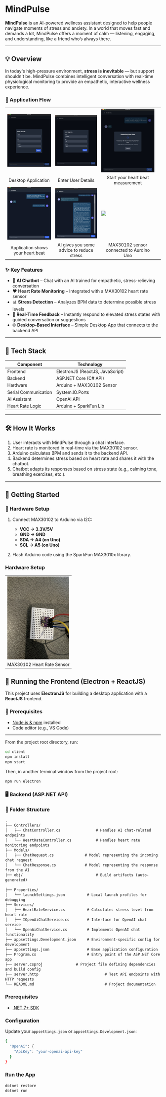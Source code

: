 # MindPulse

**MindPulse** is an AI-powered wellness assistant designed to help people navigate moments of stress and anxiety. In a world that moves fast and demands a lot, MindPulse offers a moment of calm — listening, engaging, and understanding, like a friend who’s always there.


---

## 💡 Overview

In today's high-pressure environment, **stress is inevitable** — but support shouldn't be. MindPulse combines intelligent conversation with real-time physiological monitoring to provide an empathetic, interactive wellness experience.


<h3>🔄 Application Flow</h3>

<table>
  <tr>
    <td><img src="assets/image_1.png" width="250"/></td>
    <td><img src="assets/image_2.png" width="250"/></td>
    <td><img src="assets/image_5.png" width="250"/></td>
  </tr>
  <tr>
    <td align="center">Desktop Application</td>
    <td align="center">Enter User Details</td>
    <td align="center">Start your heart beat measurement</td>
  </tr>
  <tr>
    <td><img src="assets/image_6.png" width="250"/></td>
    <td><img src="assets/image_7.png" width="250"/></td>
    <td><img src="assets/hardware_1.jpg" width="250"/></td>
    <td></td>
  </tr>
  <tr>
    <td align="center">Application shows your heart beat</td>
    <td align="center">AI gives you some advice to reduce stress</td>
    <td align="center">MAX30102 sensor connected to Aurdino Uno</td>
    <td></td>
  </tr>
</table>


### ✨ Key Features

- 💬 **AI Chatbot** – Chat with an AI trained for empathetic, stress-relieving conversation
- ❤️ **Heart Rate Monitoring** – Integrated with a MAX30102 heart rate sensor
- 📊 **Stress Detection** – Analyzes BPM data to determine possible stress levels
- 🔄 **Real-Time Feedback** – Instantly respond to elevated stress states with guided conversation or suggestions
- 🌐 **Desktop-Based Interface** – Simple Desktop App that connects to the backend API

---

## 🧪 Tech Stack

| Component       | Technology           |
|----------------|----------------------|
| Frontend        | ElectronJS (ReactJS, JavaScript) |
| Backend         | ASP.NET Core (C# API) |
| Hardware        | Arduino + MAX30102 Sensor |
| Serial Communication | System.IO.Ports |
| AI Assistant    | OpenAI API |
| Heart Rate Logic | Arduino + SparkFun Lib |

---

## 🛠️ How It Works

1. User interacts with MindPulse through a chat interface.
2. Heart rate is monitored in real-time via the MAX30102 sensor.
3. Arduino calculates BPM and sends it to the backend API.
4. Backend determines stress based on heart rate and shares it with the chatbot.
5. Chatbot adapts its responses based on stress state (e.g., calming tone, breathing exercises, etc.).

---

## 🚀 Getting Started

### 🔌 Hardware Setup

1. Connect MAX30102 to Arduino via I2C:
   - **VCC → 3.3V/5V**
   - **GND → GND**
   - **SDA → A4 (on Uno)**
   - **SCL → A5 (on Uno)**

2. Flash Arduino code using the SparkFun MAX3010x library.

<h3>Hardware Setup</h3>

<table>
  <tr>
    <td><img src="assets/hardware_2.jpg" width="200"/></td>
  </tr>
  <tr>
    <td align="center">MAX30102 Heart Rate Sensor</td>
  </tr>
</table>


## 🚀 Running the Frontend (Electron + ReactJS)

This project uses **ElectronJS** for building a desktop application with a **ReactJS** frontend.

### 🧰 Prerequisites

- [Node.js & npm](https://nodejs.org/) installed
- Code editor (e.g., VS Code)

---

From the project root directory, run:

```bash
cd client
npm install
npm start
```

Then, in another terminal window from the project root:
```bash
npm run electron
```







### 🖥️ Backend (ASP.NET API)


### 📂 Folder Structure
    .
    ├── Controllers/
    │   ├── ChatController.cs                # Handles AI chat-related endpoints
    │   └── HeartRateController.cs           # Handles heart rate monitoring endpoints
    ├── Models/
    │   ├── ChatRequest.cs              # Model representing the incoming chat request
    │   └── ChatResponse.cs             # Model representing the response from the AI
    ├── obj/                                 # Build artifacts (auto-generated)

    ├── Properties/
    │   └── launchSettings.json          # Local launch profiles for debugging
    ├── Services/
    │   ├── HeartRateService.cs          # Calculates stress level from heart rate
    │   ├── IOpenAiChatService.cs        # Interface for OpenAI chat service
    │   └── OpenAiChatService.cs         # Implements OpenAI chat functionality
    ├── appsettings.Development.json     # Environment-specific config for development
    ├── appsettings.json                 # Base application configuration
    ├── Program.cs                       # Entry point of the ASP.NET Core app
    ├── server.csproj               # Project file defining dependencies and build config
    ├── server.http                              # Test API endpoints with HTTP requests
    └── README.md                                # Project documentation

### Prerequisites

- [.NET 7+ SDK](https://dotnet.microsoft.com/en-us/download)

### Configuration
Update your `appsettings.json` or `appsettings.Development.json`:

```bash
{
  "OpenAi": {
    "ApiKey": "your-openai-api-key"
  }
}
```

### Run the App

```bash
dotnet restore
dotnet run
```
